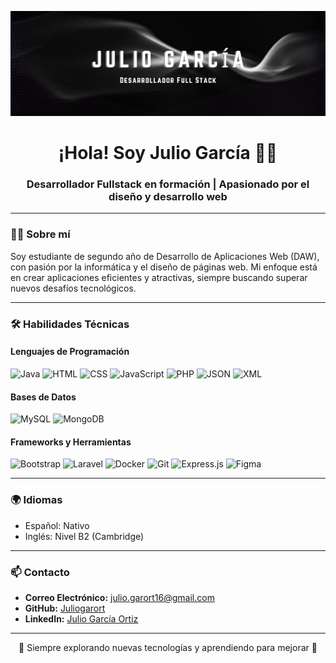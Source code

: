 <!-- Banner -->
<p align="center">
  <img src="JulioGarcía.png" alt="Banner_JGO">
</p>

<h1 align="center">¡Hola! Soy Julio García 🖖🏼</h1>
<h3 align="center">Desarrollador Fullstack en formación | Apasionado por el diseño y desarrollo web</h3>

---

### 👨‍💻 **Sobre mí**
Soy estudiante de segundo año de Desarrollo de Aplicaciones Web (DAW), con pasión por la informática y el diseño de páginas web. Mi enfoque está en crear aplicaciones eficientes y atractivas, siempre buscando superar nuevos desafíos tecnológicos.

---
### 🛠️ **Habilidades Técnicas**
#### **Lenguajes de Programación**
<p>
  <img src="https://img.shields.io/badge/Java-007396?style=for-the-badge&logo=java&logoColor=white" alt="Java" style="width: 50px;">
  <img src="https://img.shields.io/badge/HTML5-E34F26?style=for-the-badge&logo=html5&logoColor=white" alt="HTML" style="width: 50px;">
  <img src="https://img.shields.io/badge/CSS3-1572B6?style=for-the-badge&logo=css3&logoColor=white" alt="CSS" style="width: 50px;">
  <img src="https://img.shields.io/badge/JavaScript-F7DF1E?style=for-the-badge&logo=javascript&logoColor=black" alt="JavaScript" style="width: 50px;">
  <img src="https://img.shields.io/badge/PHP-777BB4?style=for-the-badge&logo=php&logoColor=white" alt="PHP" style="width: 50px;">
  <img src="https://img.shields.io/badge/JSON-000000?style=for-the-badge&logo=json&logoColor=white" alt="JSON" style="width: 50px;">
  <img src="https://img.shields.io/badge/XML-8A2BE2?style=for-the-badge&logo=xml&logoColor=white" alt="XML" style="width: 50px;">
</p>

#### **Bases de Datos**
<p>
  <img src="https://img.shields.io/badge/MySQL-4479A1?style=for-the-badge&logo=mysql&logoColor=white" alt="MySQL" style="width: 50px;">
  <img src="https://img.shields.io/badge/MongoDB-47A248?style=for-the-badge&logo=mongodb&logoColor=white" alt="MongoDB" style="width: 50px;">
</p>

#### **Frameworks y Herramientas**
<p>
  <img src="https://img.shields.io/badge/Bootstrap-7952B3?style=for-the-badge&logo=bootstrap&logoColor=white" alt="Bootstrap" style="width: 50px;">
  <img src="https://img.shields.io/badge/Laravel-FF2D20?style=for-the-badge&logo=laravel&logoColor=white" alt="Laravel" style="width: 50px;">
  <img src="https://img.shields.io/badge/Docker-2496ED?style=for-the-badge&logo=docker&logoColor=white" alt="Docker" style="width: 50px;">
  <img src="https://img.shields.io/badge/Git-F05032?style=for-the-badge&logo=git&logoColor=white" alt="Git" style="width: 50px;">
  <img src="https://img.shields.io/badge/Express.js-000000?style=for-the-badge&logo=express&logoColor=white" alt="Express.js" style="width: 50px;">
  <img src="https://img.shields.io/badge/Figma-F24E1E?style=for-the-badge&logo=figma&logoColor=white" alt="Figma" style="width: 50px;">
</p>

---

### 🌍 **Idiomas**
- Español: Nativo  
- Inglés: Nivel B2 (Cambridge)

---

### 📫 **Contacto**
- **Correo Electrónico:** julio.garort16@gmail.com  
- **GitHub:** [Juliogarort](https://github.com/Juliogarort)  
- **LinkedIn:** [Julio García Ortiz](https://www.linkedin.com/in/julio-garc%C3%ADa-ortiz-742012237/)  

---

<p align="center">
  🚀 Siempre explorando nuevas tecnologías y aprendiendo para mejorar 🌟
</p>
